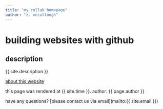 ```yaml
---
title: "my collab homepage"
author: "z. mccullough"
---
```


# building websites with github

## description
{{ site.description }}

[about this website](about.md)

this page was rendered at {{ site.time }}.
author: {{ page.author }}

have any questions? [please contact us via email](mailto:{{ site.email }})
